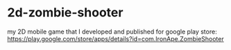 # 2d-zombie-shooter
my 2D mobile game that I developed and published for google play store: https://play.google.com/store/apps/details?id=com.IronApe.ZombieShooter
